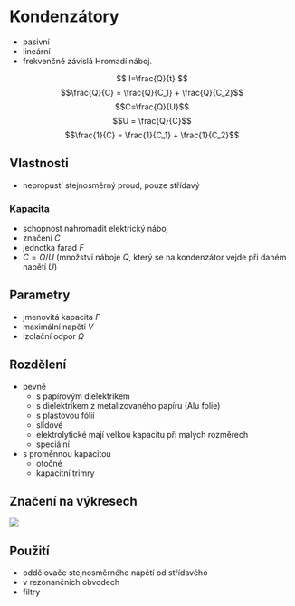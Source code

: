 # Kondenzátory
- pasivní
- lineární
- frekvenčně závislá
Hromadí náboj.

$$
I=\frac{Q}{t}
$$
$$\frac{Q}{C} = \frac{Q}{C_1} + \frac{Q}{C_2}$$
$$C=\frac{Q}{U}$$ $$U = \frac{Q}{C}$$
$$\frac{1}{C} = \frac{1}{C_1} + \frac{1}{C_2}$$
## Vlastnosti
- nepropustí stejnosměrný proud, pouze střídavý
### Kapacita
- schopnost nahromadit elektrický náboj
- značení $C$
- jednotka farad $F$
- $C=Q/U$ (množství náboje $Q$, který se na kondenzátor vejde při daném napětí $U$)
## Parametry
- jmenovitá kapacita $F$
- maximální napětí $V$
- izolační odpor $\Omega$
## Rozdělení
- pevné
	- s papírovým dielektrikem
	- s dielektrikem z metalizovaného papíru (Alu folie)
	- s plastovou fólií
	- slídové
	- elektrolytické mají velkou kapacitu při malých rozměrech
	- speciální
- s proměnnou kapacitou
	- otočné
	- kapacitní trimry
## Značení na výkresech
![](Pasted%20image%2020211122132747.png)
## Použití
- oddělovače stejnosměrného napětí od střídavého
- v rezonančních obvodech
- filtry
